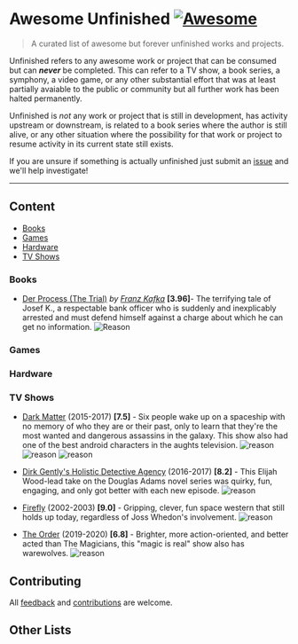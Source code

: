 # Awesome Unfinished [![Awesome](https://awesome.re/badge.svg)](https://awesome.re)  


>A curated list of awesome but forever unfinished works and projects. 


Unfinished refers to any awesome work or project that can be consumed but can _**never**_ be completed.   This can refer to a TV show, a book series, a symphony, a video game, or any other substantial effort that was at least partially avaiable to the public or community but all further work has been halted permanently.  

Unfinished is *not* any work or project that is still in development, has activity upstream or downstream, is related to a book series where the author is still alive, or any other situation where the possibility for that work or project to resume activity in its current state still exists.  

If you are unsure if something is actually unfinished just submit an [issue](https://github.com/Zorziel/awesome-unfinished/issues) and we'll help investigate!


---


## Content

- [Books](#books)
- [Games](#games)
- [Hardware](#hardware)
- [TV Shows](#tv-shows)


### Books

- [Der Process (The Trial)](https://www.goodreads.com/book/show/17690.The_Trial) *by [Franz Kafka](https://en.wikipedia.org/wiki/Franz_Kafka)* **[3.96]**- The terrifying tale of Josef K., a respectable bank officer who is suddenly and inexplicably arrested and must defend himself against a charge about which he can get no information.  ![Reason](https://img.shields.io/badge/Reason-Death%20of%20Author-brown?style=plastic)



### Games


### Hardware



### TV Shows

- [Dark Matter](https://www.imdb.com/title/tt4159076) (2015-2017) **[7.5]** - Six people wake up on a spaceship with no memory of who they are or their past, only to learn that they're the most wanted and dangerous assassins in the galaxy. This show also had one of the best android characters in the aughts television. ![reason](https://img.shields.io/badge/Reason-Show%20Cancelled-red.svg?style=plastic) ![reason](https://img.shields.io/badge/Reason-Assets%20Sold-purple.svg?style=plastic) ![reason](https://img.shields.io/badge/Reason-Sets%20Destroyed-orange.svg?style=plastic) 

- [Dirk Gently's Holistic Detective Agency](https://www.imdb.com/title/tt4047038/) (2016-2017) **[8.2]** - This Elijah Wood-lead take on the Douglas Adams novel series was quirky, fun, engaging, and only got better with each new episode.  ![reason](https://img.shields.io/badge/Reason-Lost%20Popularity-blue.svg?style=plastic)

- [Firefly](https://www.imdb.com/title/tt0303461/) (2002-2003) **[9.0]** - Gripping, clever, fun space western that still holds up today, regardless of Joss Whedon's involvement. ![reason](https://img.shields.io/badge/Reason-Production%20Error-orange.svg?style=plastic)  

- [The Order](https://www.imdb.com/title/tt8295472) (2019-2020) **[6.8]** - Brighter, more action-oriented, and better acted than The Magicians, this "magic is real" show also has warewolves.  ![reason](https://img.shields.io/badge/Reason-Show%20Cancelled-red.svg?style=plastic) 






## Contributing 
All [feedback](https://github.com/Zorziel/awesome-unfinished/issues) and [contributions](CONTRIBUTING.md) are welcome.  


## Other Lists



